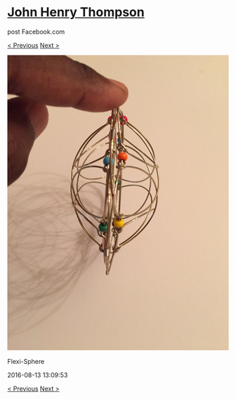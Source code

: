 # [John Henry Thompson](../README.md)
post Facebook.com

[< Previous](2016-08-13-4.md) [Next >](2016-08-13-6.md)

[![](../media/2016-08-13/Flexi-Sphere-4.jpg)](../README.md)

Flexi-Sphere

2016-08-13 13:09:53

[< Previous](2016-08-13-4.md) [Next >](2016-08-13-6.md)